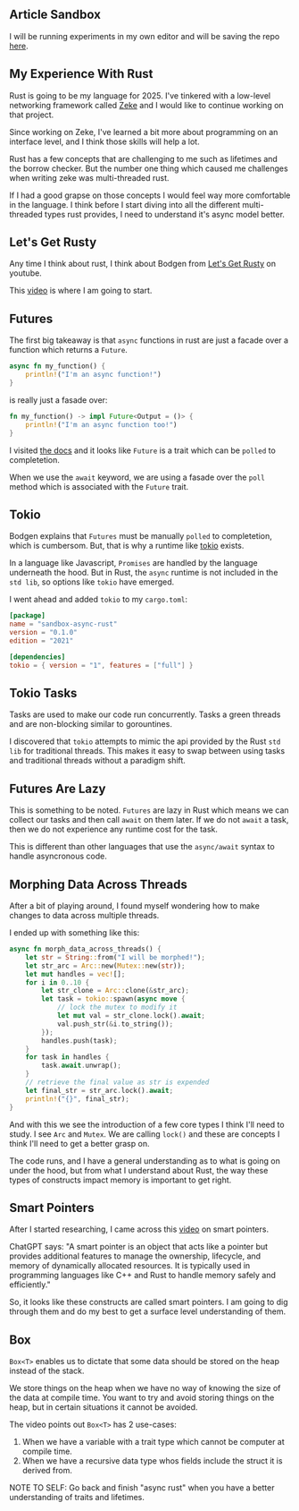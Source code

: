 <div id='meta-data'>
    <div key="subtext" value="can anyone understand this language?"></div>
    <div key="dob" value="12/14/2024"></div>
</div>

## Article Sandbox
I will be running experiments in my own editor and will be saving the repo [here](https://github.com/phillip-england/sandbox-async-rust).

## My Experience With Rust
Rust is going to be my language for 2025. I've tinkered with a low-level networking framework called [Zeke](https://github.com/Phillip-England/zeke) and I would like to continue working on that project.

Since working on Zeke, I've learned a bit more about programming on an interface level, and I think those skills will help a lot.

Rust has a few concepts that are challenging to me such as lifetimes and the borrow checker. But the number one thing which caused me challenges when writing zeke was multi-threaded rust.

If I had a good grapse on those concepts I would feel way more comfortable in the language. I think before I start diving into all the different multi-threaded types rust provides, I need to understand it's async model better.

## Let's Get Rusty
Any time I think about rust, I think about Bodgen from [Let's Get Rusty](https://www.youtube.com/@letsgetrusty) on youtube.

This [video](https://www.youtube.com/watch?v=K8LNPYNvT-U) is where I am going to start.

## Futures
The first big takeaway is that `async` functions in rust are just a facade over a function which returns a `Future`.

```rs
async fn my_function() {
    println!("I'm an async function!")
}
```

is really just a fasade over:
```rs
fn my_function() -> impl Future<Output = ()> {
    println!("I'm an async function too!")
}
```

I visited [the docs](https://doc.rust-lang.org/std/future/trait.Future.html) and it looks like `Future` is a trait which can be `polled` to completetion.

When we use the `await` keyword, we are using a fasade over the `poll` method which is associated with the `Future` trait.

## Tokio
Bodgen explains that `Futures` must be manually `polled` to completetion, which is cumbersom. But, that is why a runtime like [tokio](https://docs.rs/tokio/latest/tokio/) exists.

In a language like Javascript, `Promises` are handled by the language underneath the hood. But in Rust, the `async` runtime is not included in the `std lib`, so options like `tokio` have emerged.

I went ahead and added `tokio` to my `cargo.toml`:

```toml
[package]
name = "sandbox-async-rust"
version = "0.1.0"
edition = "2021"

[dependencies]
tokio = { version = "1", features = ["full"] }
```

## Tokio Tasks
Tasks are used to make our code run concurrently. Tasks a green threads and are non-blocking similar to gorountines.

I discovered that `tokio` attempts to mimic the api provided by the Rust `std lib` for traditional threads. This makes it easy to swap between using tasks and traditional threads without a paradigm shift.

## Futures Are Lazy
This is something to be noted. `Futures` are lazy in Rust which means we can collect our tasks and then call `await` on them later. If we do not `await` a task, then we do not experience any runtime cost for the task.

This is different than other languages that use the `async/await` syntax to handle asyncronous code.

## Morphing Data Across Threads
After a bit of playing around, I found myself wondering how to make changes to data across multiple threads.

I ended up with something like this:
```rs
async fn morph_data_across_threads() {
    let str = String::from("I will be morphed!");
    let str_arc = Arc::new(Mutex::new(str));
    let mut handles = vec![];
    for i in 0..10 {
        let str_clone = Arc::clone(&str_arc);
        let task = tokio::spawn(async move {
            // lock the mutex to modify it
            let mut val = str_clone.lock().await;
            val.push_str(&i.to_string());
        });
        handles.push(task);
    }
    for task in handles {
        task.await.unwrap();
    }
    // retrieve the final value as str is expended
    let final_str = str_arc.lock().await;
    println!("{}", final_str);
}
```

And with this we see the introduction of a few core types I think I'll need to study. I see `Arc` and `Mutex`. We are calling `lock()` and these are concepts I think I'll need to get a better grasp on.

The code runs, and I have a general understanding as to what is going on under the hood, but from what I understand about Rust, the way these types of constructs impact memory is important to get right. 

## Smart Pointers
After I started researching, I came across this [video](https://www.youtube.com/watch?v=CTTiaOo4cbY&t=548s) on smart pointers.

ChatGPT says: "A smart pointer is an object that acts like a pointer but provides additional features to manage the ownership, lifecycle, and memory of dynamically allocated resources. It is typically used in programming languages like C++ and Rust to handle memory safely and efficiently."

So, it looks like these constructs are called smart pointers. I am going to dig through them and do my best to get a surface level understanding of them.

## Box
`Box<T>` enables us to dictate that some data should be stored on the heap instead of the stack.

We store things on the heap when we have no way of knowing the size of the data at compile time. You want to try and avoid storing things on the heap, but in certain situations it cannot be avoided.

The video points out `Box<T>` has 2 use-cases:
1. When we have a variable with a trait type which cannot be computer at compile time.
2. When we have a recursive data type whos fields include the struct it is derived from.

NOTE TO SELF: Go back and finish "async rust" when you have a better understanding of traits and lifetimes.

